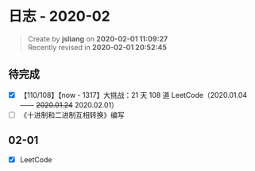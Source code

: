日志 - 2020-02
===

> Create by **jsliang** on **2020-02-01 11:09:27**  
> Recently revised in **2020-02-01 20:52:45**

## 待完成

* [x] 【110/108】【now - 1317】大挑战：21 天 108 道 LeetCode（2020.01.04 —— ~~2020.01.24~~ 2020.02.01）
* [ ] 《十进制和二进制互相转换》编写

## 02-01

* [x] LeetCode